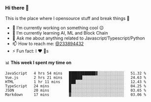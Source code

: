 ### Hi there 👋

<!--
**a233894432/a233894432** is a ✨ _special_ ✨ repository because its `README.md` (this file) appears on your GitHub profile.

Here are some ideas to get you started:

- 🔭 I’m currently working on ...
- 🌱 I’m currently learning ...
- 👯 I’m looking to collaborate on ...
- 🤔 I’m looking for help with ...
- 💬 Ask me about ...
- 📫 How to reach me: ...
- 😄 Pronouns: ...
- ⚡ Fun fact: ...
-->
 
 
This is the place where I opensource stuff and break things :rofl:

- 🔭 I’m currently working on something cool :wink:
- 🌱 I’m currently learning AI, ML and Block Chain
- 💬 Ask me about anything related to Javascript/Typescript/Python
- 📫 How to reach me: [@233894432](https://twitter.com/233894432)
- ⚡ Fun fact: I :heart: :dog:s

📊 **This week I spent my time on**
<!--START_SECTION:waka-->

```text
JavaScript   4 hrs 54 mins   ████████████▓░░░░░░░░░░░░   51.32 %
Vue.js       2 hrs 21 mins   ██████░░░░░░░░░░░░░░░░░░░   24.63 %
HTML         1 hr 11 mins    ███░░░░░░░░░░░░░░░░░░░░░░   12.43 %
TypeScript   24 mins         █░░░░░░░░░░░░░░░░░░░░░░░░   04.25 %
JSON         20 mins         █░░░░░░░░░░░░░░░░░░░░░░░░   03.65 %
Markdown     17 mins         ▓░░░░░░░░░░░░░░░░░░░░░░░░   03.06 %
```

<!--END_SECTION:waka-->
